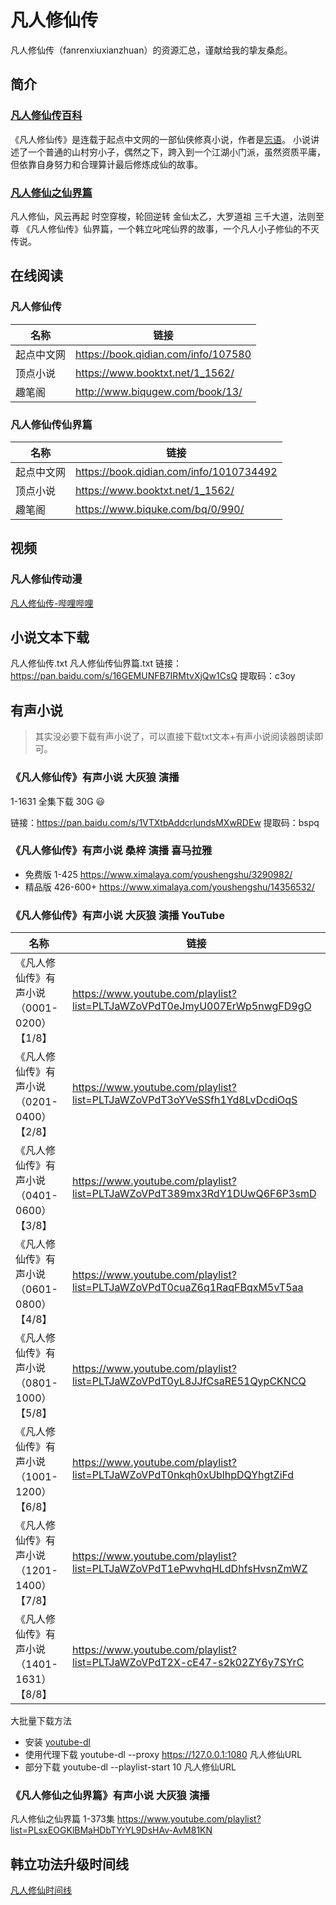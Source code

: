 # 凡人修仙传
凡人修仙传（fanrenxiuxianzhuan）的资源汇总，谨献给我的挚友桑彪。

## 简介
### [凡人修仙传百科](https://baike.baidu.com/item/%E5%87%A1%E4%BA%BA%E4%BF%AE%E4%BB%99%E4%BC%A0/54139)
《凡人修仙传》是连载于起点中文网的一部仙侠修真小说，作者是[忘语](https://baike.baidu.com/item/%E5%BF%98%E8%AF%AD/4735254)。
小说讲述了一个普通的山村穷小子，偶然之下，跨入到一个江湖小门派，虽然资质平庸，但依靠自身努力和合理算计最后修炼成仙的故事。

### [凡人修仙之仙界篇](https://baike.baidu.com/item/%E5%87%A1%E4%BA%BA%E4%BF%AE%E4%BB%99%E4%B9%8B%E4%BB%99%E7%95%8C%E7%AF%87/22187879)
凡人修仙，风云再起
时空穿梭，轮回逆转
金仙太乙，大罗道祖
三千大道，法则至尊
《凡人修仙传》仙界篇，一个韩立叱咤仙界的故事，一个凡人小子修仙的不灭传说。


## 在线阅读
### 凡人修仙传
|名称|链接|
|-|-|
|起点中文网|https://book.qidian.com/info/107580|
|顶点小说|https://www.booktxt.net/1_1562/|
|趣笔阁|http://www.biqugew.com/book/13/|

### 凡人修仙传仙界篇
|名称|链接|
|-|-|
|起点中文网|https://book.qidian.com/info/1010734492|
|顶点小说|https://www.booktxt.net/1_1562/|
|趣笔阁|https://www.biquke.com/bq/0/990/|


## 视频

### 凡人修仙传动漫
[凡人修仙传-哔哩哔哩](https://www.bilibili.com/bangumi/media/md28223043/)


## 小说文本下载
凡人修仙传.txt 凡人修仙传仙界篇.txt
链接：https://pan.baidu.com/s/16GEMUNFB7IRMtvXjQw1CsQ 
提取码：c3oy 


## 有声小说
> 其实没必要下载有声小说了，可以直接下载txt文本+有声小说阅读器朗读即可。

### 《凡人修仙传》有声小说 大灰狼 演播
1-1631 全集下载  30G :smiley:

链接：https://pan.baidu.com/s/1VTXtbAddcrlundsMXwRDEw 
提取码：bspq

### 《凡人修仙传》有声小说 桑梓 演播 喜马拉雅
+ 免费版 1-425 https://www.ximalaya.com/youshengshu/3290982/
+ 精品版 426-600+ https://www.ximalaya.com/youshengshu/14356532/

### 《凡人修仙传》有声小说 大灰狼 演播 YouTube

|名称|链接|
|-|-|
|《凡人修仙传》有声小说（0001-0200）【1/8】| https://www.youtube.com/playlist?list=PLTJaWZoVPdT0eJmyU007ErWp5nwgFD9gO |
|《凡人修仙传》有声小说（0201-0400）【2/8】| https://www.youtube.com/playlist?list=PLTJaWZoVPdT3oYVeSSfh1Yd8LvDcdiOqS |
|《凡人修仙传》有声小说（0401-0600）【3/8】| https://www.youtube.com/playlist?list=PLTJaWZoVPdT389mx3RdY1DUwQ6F6P3smD |
|《凡人修仙传》有声小说（0601-0800）【4/8】| https://www.youtube.com/playlist?list=PLTJaWZoVPdT0cuaZ6q1RaqFBqxM5vT5aa |
|《凡人修仙传》有声小说（0801-1000）【5/8】| https://www.youtube.com/playlist?list=PLTJaWZoVPdT0yL8JJfCsaRE51QypCKNCQ |
|《凡人修仙传》有声小说（1001-1200）【6/8】| https://www.youtube.com/playlist?list=PLTJaWZoVPdT0nkqh0xUblhpDQYhgtZiFd |
|《凡人修仙传》有声小说（1201-1400）【7/8】| https://www.youtube.com/playlist?list=PLTJaWZoVPdT1ePwvhqHLdDhfsHvsnZmWZ |
|《凡人修仙传》有声小说（1401-1631）【8/8】| https://www.youtube.com/playlist?list=PLTJaWZoVPdT2X-cE47-s2k02ZY6y7SYrC |

大批量下载方法
+ 安装 [youtube-dl](https://github.com/rg3/youtube-dl)
+ 使用代理下载 youtube-dl --proxy https://127.0.0.1:1080 凡人修仙URL
+ 部分下载 youtube-dl --playlist-start 10 凡人修仙URL

### 《凡人修仙之仙界篇》有声小说 大灰狼 演播 
凡人修仙之仙界篇 1-373集 https://www.youtube.com/playlist?list=PLsxEOGKlBMaHDbTYrYL9DsHAv-AvM81KN


## 韩立功法升级时间线
[凡人修仙时间线](https://github.com/yanming152/fanren/blob/master/%E5%87%A1%E4%BA%BA%E4%BF%AE%E4%BB%99%E6%97%B6%E9%97%B4%E7%BA%BF.txt)


